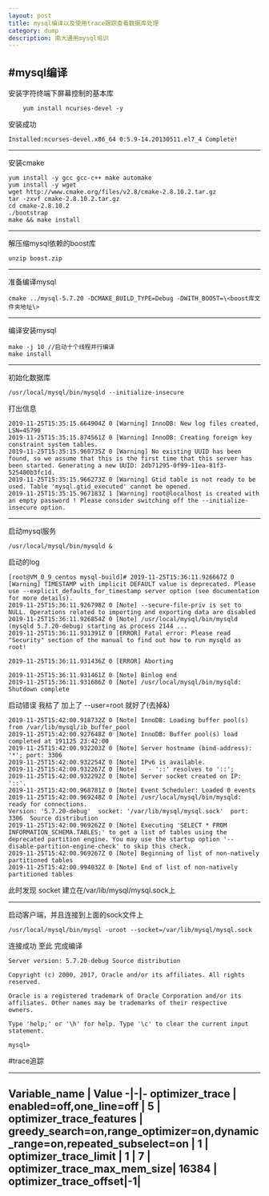 ```yaml
---
layout: post
title: mysql编译以及使用trace跟踪查看数据库处理
category: dump
description: 南大通用mysql培训
---
```


#mysql编译
---
安装字符终端下屏幕控制的基本库

```
    yum install ncurses-devel -y  
```

安装成功  
```
Installed:ncurses-devel.x86_64 0:5.9-14.20130511.el7_4 Complete!  
```
---

安装cmake 

```
yum install -y gcc gcc-c++ make automake
yum install -y wget
wget http://www.cmake.org/files/v2.8/cmake-2.8.10.2.tar.gz
tar -zxvf cmake-2.8.10.2.tar.gz
cd cmake-2.8.10.2
./bootstrap
make && make install
```
---

解压缩mysql依赖的boost库
```
unzip boost.zip
```
---

准备编译mysql
```
cmake ../mysql-5.7.20 -DCMAKE_BUILD_TYPE=Debug -DWITH_BOOST=\<boost库文件夹地址\>
```
---

编译安装mysql
```
make -j 10 //启动十个线程并行编译
make install
```
---

初始化数据库
```
/usr/local/mysql/bin/mysqld --initialize-insecure
```

打出信息
```
2019-11-25T15:35:15.664904Z 0 [Warning] InnoDB: New log files created, LSN=45790
2019-11-25T15:35:15.874561Z 0 [Warning] InnoDB: Creating foreign key constraint system tables.
2019-11-25T15:35:15.960735Z 0 [Warning] No existing UUID has been found, so we assume that this is the first time that this server has been started. Generating a new UUID: 2db71295-0f99-11ea-81f3-525400b3fc1d.
2019-11-25T15:35:15.966273Z 0 [Warning] Gtid table is not ready to be used. Table 'mysql.gtid_executed' cannot be opened.
2019-11-25T15:35:15.967183Z 1 [Warning] root@localhost is created with an empty password ! Please consider switching off the --initialize-insecure option.
```

---
启动mysql服务
```
/usr/local/mysql/bin/mysqld &
```
启动的log
```
[root@VM_0_9_centos mysql-build]# 2019-11-25T15:36:11.926667Z 0 [Warning] TIMESTAMP with implicit DEFAULT value is deprecated. Please use --explicit_defaults_for_timestamp server option (see documentation for more details).
2019-11-25T15:36:11.926798Z 0 [Note] --secure-file-priv is set to NULL. Operations related to importing and exporting data are disabled
2019-11-25T15:36:11.926854Z 0 [Note] /usr/local/mysql/bin/mysqld (mysqld 5.7.20-debug) starting as process 2144 ...
2019-11-25T15:36:11.931391Z 0 [ERROR] Fatal error: Please read "Security" section of the manual to find out how to run mysqld as root!

2019-11-25T15:36:11.931436Z 0 [ERROR] Aborting

2019-11-25T15:36:11.931461Z 0 [Note] Binlog end
2019-11-25T15:36:11.931686Z 0 [Note] /usr/local/mysql/bin/mysqld: Shutdown complete
```
启动错误 我枯了 加上了 --user=root 就好了(去掉&)
```
2019-11-25T15:42:00.918732Z 0 [Note] InnoDB: Loading buffer pool(s) from /var/lib/mysql/ib_buffer_pool
2019-11-25T15:42:00.927648Z 0 [Note] InnoDB: Buffer pool(s) load completed at 191125 23:42:00
2019-11-25T15:42:00.932203Z 0 [Note] Server hostname (bind-address): '*'; port: 3306
2019-11-25T15:42:00.932254Z 0 [Note] IPv6 is available.
2019-11-25T15:42:00.932267Z 0 [Note]   - '::' resolves to '::';
2019-11-25T15:42:00.932292Z 0 [Note] Server socket created on IP: '::'.
2019-11-25T15:42:00.968781Z 0 [Note] Event Scheduler: Loaded 0 events
2019-11-25T15:42:00.969248Z 0 [Note] /usr/local/mysql/bin/mysqld: ready for connections.
Version: '5.7.20-debug'  socket: '/var/lib/mysql/mysql.sock'  port: 3306  Source distribution
2019-11-25T15:42:00.969262Z 0 [Note] Executing 'SELECT * FROM INFORMATION_SCHEMA.TABLES;' to get a list of tables using the deprecated partition engine. You may use the startup option '--disable-partition-engine-check' to skip this check. 
2019-11-25T15:42:00.969267Z 0 [Note] Beginning of list of non-natively partitioned tables
2019-11-25T15:42:00.994032Z 0 [Note] End of list of non-natively partitioned tables
```
此时发现 socket 建立在/var/lib/mysql/mysql.sock上

---

启动客户端，并且连接到上面的sock文件上
```
/usr/local/mysql/bin/mysql -uroot --socket=/var/lib/mysql/mysql.sock
```
连接成功  至此 完成编译
```
Server version: 5.7.20-debug Source distribution

Copyright (c) 2000, 2017, Oracle and/or its affiliates. All rights reserved.

Oracle is a registered trademark of Oracle Corporation and/or its
affiliates. Other names may be trademarks of their respective
owners.

Type 'help;' or '\h' for help. Type '\c' to clear the current input statement.

mysql> 
```

#trace追踪

 ---
 Variable_name  | Value
-|-|-
optimizer_trace     |  enabled=off,one_line=off   | 5 |
optimizer_trace_features  | greedy_search=on,range_optimizer=on,dynamic_range=on,repeated_subselect=on | 1  |
 optimizer_trace_limit  | 1 | 7 |
 optimizer_trace_max_mem_size| 16384 |
  optimizer_trace_offset|-1|
 ---